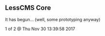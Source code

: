 LessCMS Core
------------

It has begun... (well, some prototyping anyway)

1 of 2 @ Thu Nov 30 13:39:58 2017
